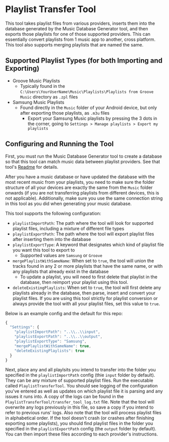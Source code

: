# Playlist Transfer Tool

This tool takes playlist files from various providers, inserts them into the database generated by the Music Database Generator tool, and then exports those playlists for one of those supported providers. This can essentially convert playlists from 1 music app to another, cross platform. This tool also supports merging playlists that are named the same.

## Supported Playlist Types (for both Importing and Exporting)

- Groove Music Playlists
  - Typically found in the `C:\Users\YourUserName\Music\Playlists\Playlists from Groove Music` directory as `.zpl` files
- Samsung Music Playlists
  - Found directly in the `Music` folder of your Android device, but only after exporting those playlists, as `.m3u` files
    - Export your Samsung Music playlists by pressing the 3 dots in the corner, going to `Settings > Manage playlists > Export my playlists`

## Configuring and Running the Tool

First, you must run the Music Database Generator tool to create a database so that this tool can match music data between playlist providers. See that tool's [Readme](https://github.com/JeffreyGaydos/music-database-generator/blob/main/README.md) for details.

After you have a music database or have updated the database with the most recent music from your playlists, you need to make sure the folder structure of all your devices are exactly the same from the `Music` folder onwards (if you are not transferring playlists from different devices, this is not applicable). Additionally, make sure you use the same connection string in this tool as you did when generating your music database.

This tool supports the following configuration:
- `playlistImportPath`: The path where the tool will look for supported playlist files, including a mixture of different file types
- `playlistExportPath`: The path where the tool will export playlist files after inserting them into the database
- `playlistExportType`: A keyword that designates which kind of playlist file you want this tool to export to
  - Supported values are `Samsung` or `Groove`
- `mergePlaylistWithSameName`: When set to `true`, the tool will union the tracks found in any 2 or more playlists that have the same name, or with any playlists that already exist in the database
  - To update a playlist, you will need to first delete that playlist in the database, then reimport your playlist using this tool.
- `deleteExistingPlaylists`: When set to `true`, the tool will first delete any playlists already in the database, then parse, insert and convert your playlist files. If you are using this tool strictly for playlist conversion or always provide the tool with all your playlist files, set this value to `true`.

Below is an example config and the default for this repo:
```js
{
  "Settings": {
    "playlistImportPath": "..\\..\\input",
    "playlistExportPath": "..\\..\\output",
    "playlistExportType": "Samsung",
    "mergePlaylistWithSameName": true,
    "deleteExistingPlaylists": true
  }
}
```

Next, place any and all playlsits you intend to transfer into the folder you specified in the `playlistImportPath` config (thie `input` folder by default). They can be any mixture of supported playlist files. Run the executable called `PlaylistTransferTool`. You should see logging of the configuration you've entered as well as updates on which playlist file it is parsing and any issues it runs into. A copy of the logs can be found in the `PlaylistTransferTool/transfer_tool_log.txt` file. Note that the tool will overwrite any logs previously in this file, so save a copy if you intend to refer to previous runs' logs. Also note that the tool will process playlist files in alphabetical order. If the tool doesn't crash (or crashes after finishing exporting some playlists), you should find playlist files in the folder you specified in the `playlistExportPath` config (the `output` folder by default). You can then import these files according to each provider's instructions.